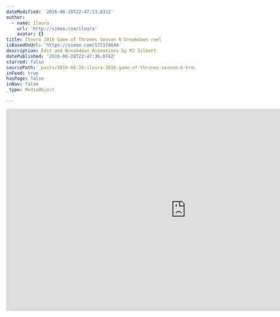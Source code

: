 ```yaml
---
dateModified: '2016-06-28T22:47:13.831Z'
author:
  - name: Iloura
    url: 'http://vimeo.com/iloura'
    avatar: {}
title: Iloura 2016 Game of Thrones Season 6 breakdown reel
isBasedOnUrl: 'https://vimeo.com/172374044'
description: Edit and Breakdown Animations by MJ Gilbert
datePublished: '2016-06-28T22:47:36.074Z'
starred: false
sourcePath: _posts/2016-06-28-iloura-2016-game-of-thrones-season-6-breakdown-reel.md
inFeed: true
hasPage: false
inNav: false
_type: MediaObject

---
```

<iframe src="https://cdn.embedly.com/widgets/media.html?src=https%3A%2F%2Fplayer.vimeo.com%2Fvideo%2F172374044&amp;url=https%3A%2F%2Fvimeo.com%2F172374044&amp;image=http%3A%2F%2Fi.vimeocdn.com%2Fvideo%2F578156864_960.jpg&amp;key=b7d04c9b404c499eba89ee7072e1c4f7&amp;type=text%2Fhtml&amp;schema=vimeo" width="960" height="540" scrolling="no" frameborder="0" allowfullscreen="" style=""></iframe>